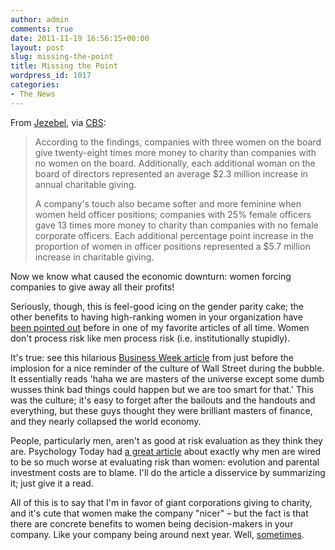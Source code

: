 ```yaml
---
author: admin
comments: true
date: 2011-11-19 16:56:15+00:00
layout: post
slug: missing-the-point
title: Missing the Point
wordpress_id: 1017
categories:
- The News
---
```


From [Jezebel](http://jezebel.com/5860974/companies-less-evil-when-women-occupy-board-rooms), via [CBS](http://www.cbsnews.com/8301-505125_162-57326483/women-make-companies-more-generous/):

> According to the findings, companies with three women on the board give twenty-eight times more money to charity than companies with no women on the board. Additionally, each additional woman on the board of directors represented an average $2.3 million increase in annual charitable giving. 
>
> A company's touch also became softer and more feminine when women held officer positions; companies with 25% female officers gave 13 times more money to charity than companies with no female corporate officers. Each additional percentage point increase in the proportion of women in officer positions represented a $5.7 million increase in charitable giving.

Now we know what caused the economic downturn: women forcing companies to give away all their profits! 

Seriously, though, this is feel-good icing on the gender parity cake; the other benefits to having high-ranking women in your organization have [been pointed out](http://nymag.com/news/businessfinance/64950/) before in one of my favorite articles of all time. Women don't process risk like men process risk (i.e. institutionally stupidly). 

It's true: see this hilarious [Business Week article](http://www.businessweek.com/magazine/content/06_24/b3988004.htm) from just before the implosion for a nice reminder of the culture of Wall Street during the bubble. It essentially reads 'haha we are masters of the universe except some dumb wusses think bad things could happen but we are too smart for that.' This was the culture; it's easy to forget after the bailouts and the handouts and everything, but these guys thought they were brilliant masters of finance, and they nearly collapsed the world economy. 

People, particularly men, aren't as good at risk evaluation as they think they are. Psychology Today had [a great article](http://www.psychologytoday.com/blog/darwin-eternity/201110/why-banks-and-regular-people-take-stupid-risks) about exactly why men are wired to be so much worse at evaluating risk than women: evolution and parental investment costs are to blame. I'll do the article a disservice by summarizing it; just give it a read.

All of this is to say that I'm in favor of giant corporations giving to charity, and it's cute that women make the company "nicer" – but the fact is that there are concrete benefits to women being decision-makers in your company. Like your company being around next year. Well, [sometimes](http://www.guardian.co.uk/business/2010/mar/19/lehmans-erin-callan-glass-cliff).
